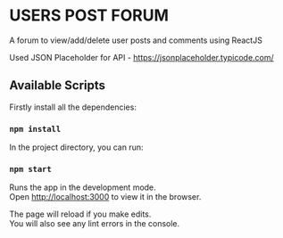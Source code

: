 # USERS POST FORUM

A forum to view/add/delete user posts and comments using ReactJS

Used JSON Placeholder for API - https://jsonplaceholder.typicode.com/

## Available Scripts

Firstly install all the dependencies:

### `npm install`

In the project directory, you can run:

### `npm start`

Runs the app in the development mode.\
Open [http://localhost:3000](http://localhost:3000) to view it in the browser.

The page will reload if you make edits.\
You will also see any lint errors in the console.
